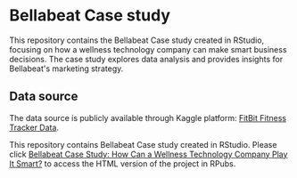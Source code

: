 # Bellabeat Case study

This repository contains the Bellabeat Case study created in RStudio, focusing on how a wellness technology company can make smart business decisions. The case study explores data analysis and provides insights for Bellabeat's marketing strategy.

## Data source

The data source is publicly available through Kaggle platform: [FitBit Fitness Tracker Data](https://www.kaggle.com/datasets/arashnic/fitbit).



This repository contains Bellabeat Case study created in RStudio. Please click [Bellabeat Case Study: How Can a Wellness Technology Company Play It Smart?](https://rpubs.com/Alexander_Kalita/1041951) to access the HTML version of the project in RPubs.

